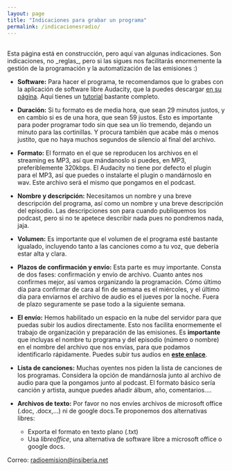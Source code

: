 ```yaml
---
layout: page
title: "Indicaciones para grabar un programa"
permalink: /indicacionesradio/
---
```


<br>
Esta página está en construcción, pero aquí van algunas indicaciones. Son indicaciones, no _reglas_, pero si las sigues nos facilitarás enormemente la gestión de la programación y la automatización de las emisiones :)

- **Software:** Para hacer el programa, te recomendamos que lo grabes con la aplicación de software libre Audacity, que la puedes descargar [en su página](https://audacity.es/). Aquí tienes un [tutorial](https://invidio.us/watch?v=qToqbeZ4xqk) bastante completo.

- **Duración:** Si tu formato es de media hora, que sean 29 minutos justos, y en cambio si es de una hora, que sean 59 justos. Esto es importante para poder programar todo sin que sea un lío tremendo, dejando un minuto para las cortinillas. Y procura también que acabe más o menos justito, que no haya muchos segundos de silencio al final del archivo.

- **Formato:** El formato en el que se reproducen los archivos en el streaming es MP3, así que mándanoslo si puedes, en MP3, preferiblemente 320kbps. El Audacity no tiene por defecto el plugin para el MP3, así que puedes o instalarte el plugin o mandárnoslo en wav.  Este archivo será el mismo que pongamos en el podcast.

- **Nombre y descripción:**  Necesitamos un nombre y una breve descripción del programa, así como un nombre y una breve descripción del episodio. Las descripciones son para cuando publiquemos los podcast, pero si no te apetece describir nada pues no pondremos nada, jaja. 

- **Volumen:** Es importante que el volumen de el programa esté bastante igualado, incluyendo tanto a las canciones como a tu voz, que debería estar alta y clara.

- **Plazos de confirmación y envío:** Esta parte es muy importante. Consta de dos fases: confirmación y envío de archivo. Cuanto antes nos confirmes mejor, así vamos organizando la programación. Cómo último día para confirmar de cara al fin de semana es el miércoles, y el último día para enviarnos el archivo de audio es el jueves por la noche. Fuera de plazo seguramente se pase todo a la siguiente semana.

- **El envío:** Hemos habilitado un espacio en la nube del servidor para que puedas subir los audios directamente. Esto nos facilita enormemente el trabajo de organización y preparación de las emisiones. Es **importante** que incluyas el nombre tu programa y del episodio (número o nombre) en el nombre del archivo que nos envías, para que podamos identificarlo rápidamente. Puedes subir tus audios en **[este enlace](https://nube.haztecaso.com/s/s9JGjKjJDWBYetE)**.

- **Lista de canciones:** Muchas oyentes nos piden la lista de canciones de los programas. Considera la opción de mandárnosla junto al archivo de audio para que la pongamos junto al podcast. El formato básico sería canción y artista, aunque puedes añadir álbum, año, comentarios....

- **Archivos de texto:** Por favor no nos envíes archivos de microsoft office (.doc, .docx,...) ni de google docs.Te proponemos dos alternativas libres:
	- Exporta el formato en texto plano (.txt)
	- Usa _libreoffice_, una alternativa de software libre a microsoft office o google docs.

Correo: [radioemision@insiberia.net](mailto:radioemision@insiberia.net)

